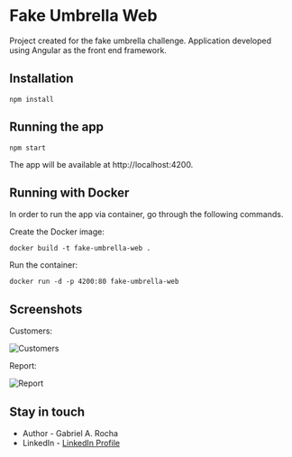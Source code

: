 # Fake Umbrella Web

Project created for the fake umbrella challenge. Application developed using Angular as the front end framework.

## Installation

```code
npm install
```

## Running the app

```code
npm start
```

The app will be available at http://localhost:4200.

## Running with Docker

In order to run the app via container, go through the following commands.

Create the Docker image:

```code
docker build -t fake-umbrella-web .
```

Run the container:

```code
docker run -d -p 4200:80 fake-umbrella-web
```

## Screenshots

Customers:

![Customers](https://user-images.githubusercontent.com/60102062/155256411-e98063b4-88ea-452e-b767-d83caff0e06a.png)

Report:

![Report](https://user-images.githubusercontent.com/60102062/155256469-76ed4dc6-e485-489c-8533-7dc45f55126f.png)

## Stay in touch

- Author - Gabriel A. Rocha
- LinkedIn - [LinkedIn Profile](https://www.linkedin.com/in/gabrielaltairrocha/)
